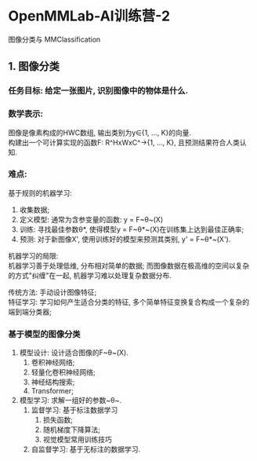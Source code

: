 # OpenMMLab-AI训练营-2

图像分类与 MMClassification

## 1. 图像分类

### 任务目标: 给定一张图片, 识别图像中的物体是什么.  

### 数学表示: 

图像是像素构成的HWC数组, 输出类别为y∈{1, ..., K}的向量.  
构建出一个可计算实现的函数F: R^HxWxC^->{1, ..., K}, 且预测结果符合人类认知.

### 难点:

基于规则的机器学习:
1. 收集数据;
2. 定义模型:
通常为含参变量的函数: y = F~θ~(X)
1. 训练:
寻找最佳参数θ*, 使得模型y = F~θ*~(X)在训练集上达到最佳正确率;
1. 预测:
对于新图像X', 使用训练好的模型来预测其类别, y' = F~θ*~(X').

机器学习的局限:  
机器学习善于处理低维, 分布相对简单的数据; 而图像数据在极高维的空间以复杂的方式"纠缠"在一起, 机器学习难以处理复杂数据分布.  

传统方法: 手动设计图像特征;  
特征学习: 学习如何产生适合分类的特征, 多个简单特征变换复合构成一个复杂的端到端分类器;  

### 基于模型的图像分类

1. 模型设计: 设计适合图像的F~θ~(X).
   1. 卷积神经网络;
   2. 轻量化卷积神经网络;
   3. 神经结构搜索;
   4. Transformer;
2. 模型学习: 求解一组好的参数~θ~.
   1. 监督学习: 基于标注数据学习
      1. 损失函数;
      2. 随机梯度下降算法;
      3. 视觉模型常用训练技巧
   2. 自监督学习: 基于无标注的数据学习.